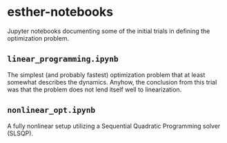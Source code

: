 # esther-notebooks

Jupyter notebooks documenting some of the initial trials in defining the optimization problem.

## `linear_programming.ipynb`
The simplest (and probably fastest) optimization problem that at least somewhat describes the dynamics. Anyhow, the conclusion from this trial was that the problem does not lend itself well to linearization.

## `nonlinear_opt.ipynb`
A fully nonlinear setup utilizing a Sequential Quadratic Programming solver (SLSQP).
